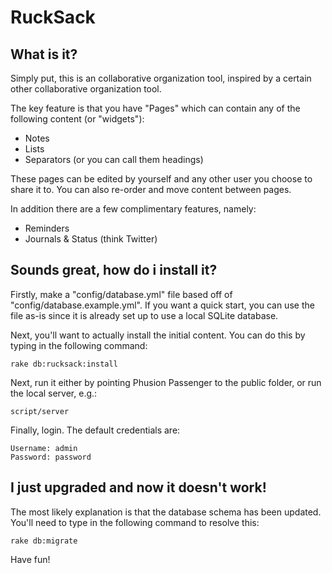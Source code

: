 # RuckSack

## What is it?

Simply put, this is an collaborative organization tool, 
inspired by a certain other collaborative organization tool. 

The key feature is that you have "Pages" which can contain 
any of the following content (or "widgets"):

* Notes
* Lists
* Separators (or you can call them headings)

These pages can be edited by yourself and any other 
user you choose to share it to. 
You can also re-order and move content between pages. 

In addition there are a few complimentary features, namely:

* Reminders
* Journals & Status (think Twitter)

## Sounds great, how do i install it?

Firstly, make a "config/database.yml" file based off of 
"config/database.example.yml". If you want a quick start, 
you can use the file as-is since it is already set up to 
use a local SQLite database.

Next, you'll want to actually install the initial content. 
You can do this by typing in the following command: 

    rake db:rucksack:install

Next, run it either by pointing Phusion Passenger to the 
public folder, or run the local server, e.g.:

    script/server

Finally, login. The default credentials are:

    Username: admin
    Password: password

## I just upgraded and now it doesn't work!

The most likely explanation is that the database schema has been updated. You'll need to type in the following command to resolve this:

    rake db:migrate

Have fun!
